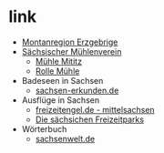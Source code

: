 # link

* [Montanregion Erzgebrige](https://www.montanregion-erzgebirge.de/)
* [Sächsischer Mühlenverein](http://www.milldatabase.org/unions/32)
    * [Mühle Mititz](https://www.mühle-miltitz.de/impressum/)
    * [Rolle Mühle](http://www.rolle-muehle.de/)
* Badeseen in Sachsen
    * [sachsen-erkunden.de](https://www.sachsen-erkunden.de/badeseen-sachsen/)
* Ausflüge in Sachsen
    * [freizeitengel.de - mittelsachsen](https://www.sachsen-erkunden.de/badeseen-sachsen/)
    * [Die sächsichen Freizeitparks](http://www.saechsische-freizeitparks.de/)
* Wörterbuch
    * [sachsenwelt.de](http://www.sachsenwelt.de/sachsen/mundart/woerterbuch-a.html#S)
